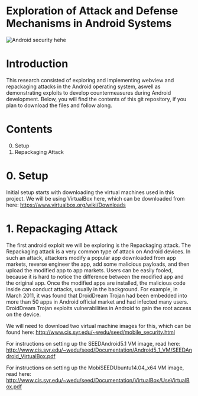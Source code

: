 # Exploration of Attack and Defense Mechanisms in Android Systems
![Android security hehe](https://github.com/alpizano/Exploration-of-Attack-and-Defense-Mechanisms-in-Android-Systems/blob/master/android_security.jpg)

# Introduction
This research consisted of exploring and implementing webview and repackaging attacks in the Android operating system, aswell as demonstrating exploits to develop countermeasures during Android development. Below, you will find the contents of this git repository, if you plan to download the files and follow along.

# Contents
0. Setup
1. Repackaging Attack

# 0. Setup
Initial setup starts with downloading the virtual machines used in this project. We will be using VirtualBox here, which can be downloaded from here:
https://www.virtualbox.org/wiki/Downloads

# 1. Repackaging Attack
The first android exploit we will be exploring is the Repackaging attack. The Repackaging attack is a very common type of attack on Android devices. In such an attack, attackers modify a popular app downloaded from app markets, reverse engineer the app, add some malicious payloads, and then upload the modified app to app markets. Users can be easily fooled, because it is hard to notice the difference between the modified app and the original app. Once the modified apps are installed, the malicious code inside can conduct attacks, usually in the background. For example, in March 2011, it was found that DroidDream Trojan had been embedded into more than 50 apps in Android official market and had infected many users. DroidDream Trojan exploits vulnerabilities in Android to gain the root access on the device.

We will need to download two virtual machine images for this, which can be found here:
http://www.cis.syr.edu/~wedu/seed/mobile_security.html

For instructions on setting up the SEEDAndroid5.1 VM image, read here:
http://www.cis.syr.edu/~wedu/seed/Documentation/Android5_1_VM/SEEDAndroid_VirtualBox.pdf

For instructions on setting up the MobiSEEDUbuntu14.04_x64 VM image, read here:
http://www.cis.syr.edu/~wedu/seed/Documentation/VirtualBox/UseVirtualBox.pdf


